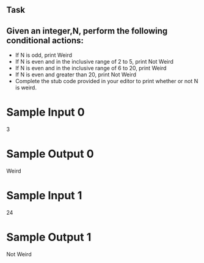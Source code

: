 ## Task
## Given an integer,N, perform the following conditional actions:

- If N is odd, print Weird
- If N is even and in the inclusive range of 2 to 5, print Not Weird
- If N is even and in the inclusive range of 6 to 20, print Weird
- If N is even and greater than 20, print Not Weird
- Complete the stub code provided in your editor to print whether or not N is weird.

# Sample Input 0
  3
# Sample Output 0
  Weird

# Sample Input 1
 24

# Sample Output 1
 Not Weird
